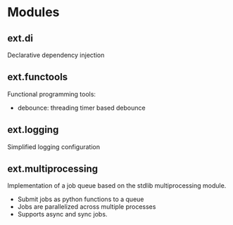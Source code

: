 # Modules

## ext.di

Declarative dependency injection

## ext.functools

Functional programming tools:
- debounce: threading timer based debounce

## ext.logging

Simplified logging configuration

## ext.multiprocessing

Implementation of a job queue based on the stdlib multiprocessing module.
- Submit jobs as python functions to a queue
- Jobs are parallelized across multiple processes
- Supports async and sync jobs.